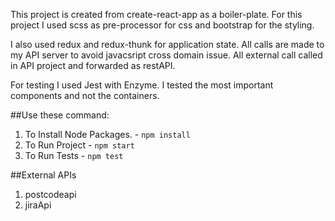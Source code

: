 This project is created from create-react-app as a boiler-plate.
For this project I used scss as pre-processor for css and bootstrap for the styling.

I also used redux and redux-thunk for application state. All calls are made to my API server to avoid javacsript cross domain issue. All external call called in API project and forwarded as restAPI.

For testing I used Jest with Enzyme. I tested the most important components and not the containers.

##Use these command:
1. To Install Node Packages. - `npm install`
2. To Run Project - `npm start`
3. To Run Tests - `npm test`

##External APIs
1. postcodeapi
2. jiraApi